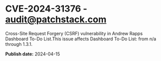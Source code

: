 # CVE-2024-31376 - audit@patchstack.com

Cross-Site Request Forgery (CSRF) vulnerability in Andrew Rapps Dashboard To-Do List.This issue affects Dashboard To-Do List: from n/a through 1.3.1.



**Publish date:** 2024-04-15
